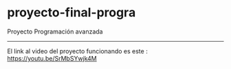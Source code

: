 # proyecto-final-progra
Proyecto Programación avanzada
<hr>

El link al video del proyecto funcionando es este : https://youtu.be/SrMbSYwjk4M
